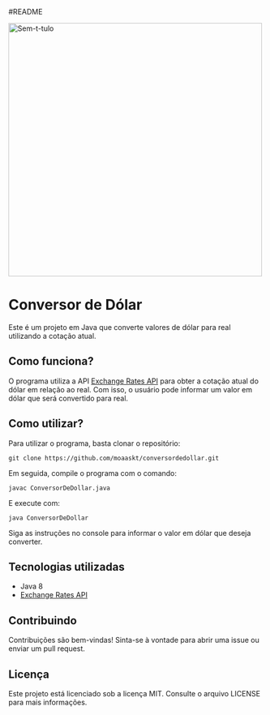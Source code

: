 #README

<a href="https://ibb.co/kSzpC5D"><img src="https://i.ibb.co/fxZbwqN/Sem-t-tulo.jpg" height="500px" alt="Sem-t-tulo" border="0"></a>



<h1>Conversor de Dólar</h1>

<p>Este é um projeto em Java que converte valores de dólar para real utilizando a cotação atual.</p>

<h2>Como funciona?</h2>

<p>O programa utiliza a API <a href="https://exchangeratesapi.io/">Exchange Rates API</a> para obter a cotação atual do dólar em relação ao real. Com isso, o usuário pode informar um valor em dólar que será convertido para real.</p>

<h2>Como utilizar?</h2>

<p>Para utilizar o programa, basta clonar o repositório:</p>

<pre><code>git clone https://github.com/moaaskt/conversordedollar.git
</code></pre>

<p>Em seguida, compile o programa com o comando:</p>

<pre><code>javac ConversorDeDollar.java
</code></pre>

<p>E execute com:</p>

<pre><code>java ConversorDeDollar
</code></pre>

<p>Siga as instruções no console para informar o valor em dólar que deseja converter.</p>

<h2>Tecnologias utilizadas</h2>

<ul>
	<li>Java 8</li>
	<li><a href="https://exchangeratesapi.io/">Exchange Rates API</a></li>
</ul>

<h2>Contribuindo</h2>

<p>Contribuições são bem-vindas! Sinta-se à vontade para abrir uma issue ou enviar um pull request.</p>

<h2>Licença</h2>

<p>Este projeto está licenciado sob a licença MIT. Consulte o arquivo LICENSE para mais informações.</p>
